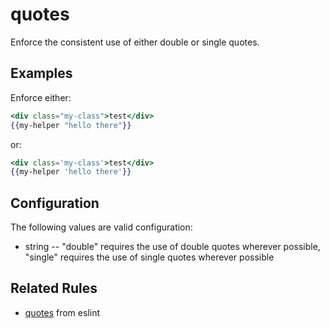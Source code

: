 # quotes

Enforce the consistent use of either double or single quotes.

## Examples

Enforce either:

```hbs
<div class="my-class">test</div>
{{my-helper "hello there"}}
```

or:

```hbs
<div class='my-class'>test</div>
{{my-helper 'hello there'}}
```

## Configuration

The following values are valid configuration:

* string -- "double" requires the use of double quotes wherever possible, "single" requires the use of single quotes wherever possible

## Related Rules

* [quotes](https://eslint.org/docs/rules/quotes) from eslint
